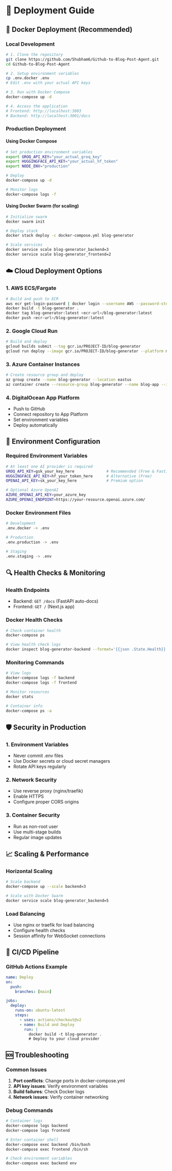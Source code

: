 # 🚀 Deployment Guide

## 🐳 Docker Deployment (Recommended)

### Local Development
```bash
# 1. Clone the repository
git clone https://github.com/5hubham6/Github-to-Blog-Post-Agent.git
cd Github-to-Blog-Post-Agent

# 2. Setup environment variables
cp .env.docker .env
# Edit .env with your actual API keys

# 3. Run with Docker Compose
docker-compose up -d

# 4. Access the application
# Frontend: http://localhost:3003
# Backend: http://localhost:3001/docs
```

### Production Deployment

#### Using Docker Compose
```bash
# Set production environment variables
export GROQ_API_KEY="your_actual_groq_key"
export HUGGINGFACE_API_KEY="your_actual_hf_token"
export NODE_ENV="production"

# Deploy
docker-compose up -d

# Monitor logs
docker-compose logs -f
```

#### Using Docker Swarm (for scaling)
```bash
# Initialize swarm
docker swarm init

# Deploy stack
docker stack deploy -c docker-compose.yml blog-generator

# Scale services
docker service scale blog-generator_backend=3
docker service scale blog-generator_frontend=2
```

## ☁️ Cloud Deployment Options

### 1. AWS ECS/Fargate
```bash
# Build and push to ECR
aws ecr get-login-password | docker login --username AWS --password-stdin <ecr-url>
docker build -t blog-generator .
docker tag blog-generator:latest <ecr-url>/blog-generator:latest
docker push <ecr-url>/blog-generator:latest
```

### 2. Google Cloud Run
```bash
# Build and deploy
gcloud builds submit --tag gcr.io/PROJECT-ID/blog-generator
gcloud run deploy --image gcr.io/PROJECT-ID/blog-generator --platform managed
```

### 3. Azure Container Instances
```bash
# Create resource group and deploy
az group create --name blog-generator --location eastus
az container create --resource-group blog-generator --name blog-app --image blog-generator
```

### 4. DigitalOcean App Platform
- Push to GitHub
- Connect repository to App Platform
- Set environment variables
- Deploy automatically

## 🔧 Environment Configuration

### Required Environment Variables
```bash
# At least one AI provider is required
GROQ_API_KEY=gsk_your_key_here              # Recommended (Free & Fast)
HUGGINGFACE_API_KEY=hf_your_token_here      # Alternative (Free)
OPENAI_API_KEY=sk_your_key_here             # Premium option

# Optional Azure OpenAI
AZURE_OPENAI_API_KEY=your_azure_key
AZURE_OPENAI_ENDPOINT=https://your-resource.openai.azure.com/
```

### Docker Environment Files
```bash
# Development
.env.docker -> .env

# Production  
.env.production -> .env

# Staging
.env.staging -> .env
```

## 🔍 Health Checks & Monitoring

### Health Endpoints
- Backend: `GET /docs` (FastAPI auto-docs)
- Frontend: `GET /` (Next.js app)

### Docker Health Checks
```bash
# Check container health
docker-compose ps

# View health check logs
docker inspect blog-generator-backend --format='{{json .State.Health}}'
```

### Monitoring Commands
```bash
# View logs
docker-compose logs -f backend
docker-compose logs -f frontend

# Monitor resources
docker stats

# Container info
docker-compose ps -a
```

## 🛡️ Security in Production

### 1. Environment Variables
- Never commit .env files
- Use Docker secrets or cloud secret managers
- Rotate API keys regularly

### 2. Network Security
- Use reverse proxy (nginx/traefik)
- Enable HTTPS
- Configure proper CORS origins

### 3. Container Security
- Run as non-root user
- Use multi-stage builds
- Regular image updates

## 📈 Scaling & Performance

### Horizontal Scaling
```bash
# Scale backend
docker-compose up --scale backend=3

# Scale with Docker Swarm
docker service scale blog-generator_backend=5
```

### Load Balancing
- Use nginx or traefik for load balancing
- Configure health checks
- Session affinity for WebSocket connections

## 🔄 CI/CD Pipeline

### GitHub Actions Example
```yaml
name: Deploy
on:
  push:
    branches: [main]

jobs:
  deploy:
    runs-on: ubuntu-latest
    steps:
      - uses: actions/checkout@v2
      - name: Build and Deploy
        run: |
          docker build -t blog-generator .
          # Deploy to your cloud provider
```

## 🆘 Troubleshooting

### Common Issues
1. **Port conflicts**: Change ports in docker-compose.yml
2. **API key issues**: Verify environment variables
3. **Build failures**: Check Docker logs
4. **Network issues**: Verify container networking

### Debug Commands
```bash
# Container logs
docker-compose logs backend
docker-compose logs frontend

# Enter container shell
docker-compose exec backend /bin/bash
docker-compose exec frontend /bin/sh

# Check environment variables
docker-compose exec backend env
```

